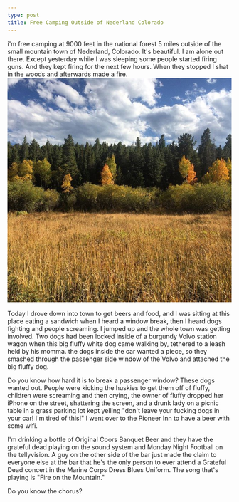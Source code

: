 ```yaml
---
type: post
title: Free Camping Outside of Nederland Colorado
---
```

i'm free camping at 9000 feet in the national forest 5 miles outside of the small mountain town of Nederland, Colorado. 
It's beautiful. I am alone out there. Except yesterday while I was sleeping some people started firing guns. And they kept firing for the next few hours. When they stopped I shat in the woods and afterwards made a fire.
![Nederland](/images/nederland.jpg)

Today I drove down into town to get beers and food, and I was sitting at this place eating a sandwich when I heard a window break, then I heard dogs fighting and people screaming. 
I jumped up and the whole town was getting involved. 
Two dogs had been locked inside of a burgundy Volvo station wagon when this big fluffy white dog came walking by, tethered to a leash held by his momma. 
the dogs inside the car wanted a piece, so they smashed through the passenger side window of the Volvo and attached the big fluffy dog. 

Do you know how hard it is to break a passenger window? 
These dogs wanted out. People were kicking the huskies to get them off of fluffy, children were screaming and then crying, the owner of fluffy dropped her iPhone on the street, shattering the screen, and a drunk lady on a picnic table in a grass parking lot kept yelling "don't leave your fucking dogs in your car! I'm tired of this!"
I went over to the Pioneer Inn to have a beer with some wifi. 

I'm drinking a bottle of Original Coors Banquet Beer and they have the grateful dead playing on the sound system and Monday Night Football on the tellyvision. 
A guy on the other side of the bar just made the claim to everyone else at the bar that he's the only person to ever attend a Grateful Dead concert in the Marine Corps Dress Blues Uniform. 
The song that's playing is "Fire on the Mountain." 

Do you know the chorus?

